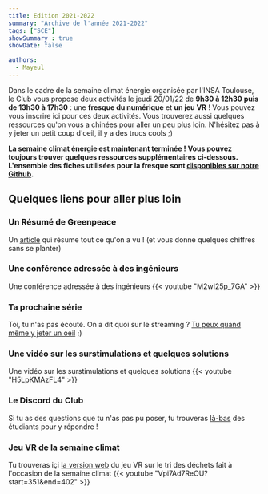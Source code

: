 ```yaml
---
title: Edition 2021-2022
summary: "Archive de l'année 2021-2022"
tags: ["SCE"]
showSummary : true
showDate: false

authors:
  - Mayeul
---
```


Dans le cadre de la semaine climat énergie organisée par l'INSA Toulouse, le Club vous propose deux activités le jeudi 20/01/22 de **9h30 à 12h30 puis de 13h30 à 17h30** : une **fresque du numérique** et **un jeu VR** ! Vous pouvez vous inscrire ici pour ces deux activités. Vous trouverez aussi quelques ressources qu'on vous a chinées pour aller un peu plus loin. N'hésitez pas à y jeter un petit coup d'oeil, il y a des trucs cools ;)

**La semaine climat énergie est maintenant terminée ! Vous pouvez toujours trouver quelques ressources supplémentaires ci-dessous. L'ensemble des fiches utilisées pour la fresque sont [disponibles sur notre Github](https://github.com/ClubInfoInsaT/fresque-numerique).**

## Quelques liens pour aller plus loin


### Un Résumé de Greenpeace
Un [article](https://www.greenpeace.fr/la-pollution-numerique/) qui résume tout ce qu'on a vu ! (et vous donne quelques chiffres sans se planter)


### Une conférence adressée à des ingénieurs
Une conférence adressée à des ingénieurs
{{< youtube "M2wI25p_7GA" >}}

### Ta prochaine série
Toi, tu n'as pas écouté. On a dit quoi sur le streaming ? [Tu peux quand même y jeter un oeil](https://www.canalplus.com/series/l-effondrement) ;)
                

### Une vidéo sur les surstimulations et quelques solutions
Une vidéo sur les surstimulations et quelques solutions
{{< youtube "H5LpKMAzFL4" >}}

### Le Discord du Club
Si tu as des questions que tu n'as pas pu poser, tu trouveras [là-bas](https://discord.com/invite/9G8cWyK) des étudiants pour y répondre !


### Jeu VR de la semaine climat
Tu trouveras içi [la version web](https://www.etud.insa-toulouse.fr/~clubinfo/semaine-climat-2022/jeu-vr/) du jeu VR sur le tri des déchets fait à l'occasion de la semaine climat
{{< youtube "Vpi7Ad7ReOU?start=351&end=402" >}}

<!-- 
<div style="position: relative; padding-bottom: 79%; margin-bottom: 10%; height: 0; overflow: hidden;">
  <iframe class="pb-32" style="position: absolute; top: 0; left: 0; width: 100%; height: 100%; border:0;" src="https://www.youtube.com/embed/Vpi7Ad7ReOU?start=351s&end=402" />
</div> -->

